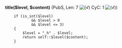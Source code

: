**title($level, $content)** (PubS, Len: 7 ![(&radic;)](https://raw.github.com/TheB3Rt0z/schrimp/master/.inc/img/icon_16x16_green_ok.png "") CyC: 1 ![(&radic;)](https://raw.github.com/TheB3Rt0z/schrimp/master/.inc/img/icon_16x16_green_ok.png ""))  
  
        if (is_int($level)
                && $level > 0
                && $level <= 3)
        {
            $level = "_h" . $level;
            return self::$level($content);
        }
